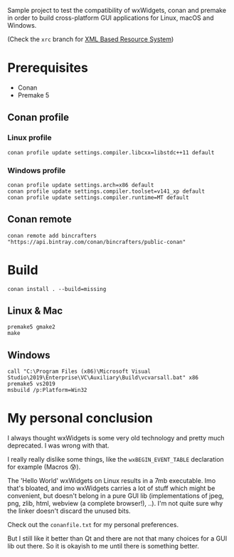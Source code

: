 Sample project to test the compatibility of wxWidgets, conan and premake
in order to build cross-platform GUI applications for Linux, macOS and Windows.

(Check the `xrc` branch for [XML Based Resource System](https://docs.wxwidgets.org/3.1/overview_xrc.html))

# Prerequisites

- Conan
- Premake 5

## Conan profile

### Linux profile

```
conan profile update settings.compiler.libcxx=libstdc++11 default
```

### Windows profile

```
conan profile update settings.arch=x86 default
conan profile update settings.compiler.toolset=v141_xp default
conan profile update settings.compiler.runtime=MT default
```

## Conan remote

```
conan remote add bincrafters "https://api.bintray.com/conan/bincrafters/public-conan"
```

# Build

```
conan install . --build=missing
```

## Linux & Mac

```
premake5 gmake2
make
```

## Windows

```
call "C:\Program Files (x86)\Microsoft Visual Studio\2019\Enterprise\VC\Auxiliary\Build\vcvarsall.bat" x86
premake5 vs2019
msbuild /p:Platform=Win32
```

# My personal conclusion

I always thought wxWidgets is some very old technology and pretty much deprecated.
I was wrong with that.

I really really dislike some things, like the `wxBEGIN_EVENT_TABLE` declaration for example (Macros :cold_sweat:).

The 'Hello World' wxWidgets on Linux results in a 7mb executable. Imo that's bloated, and imo wxWidgets carries
a lot of stuff which might be convenient, but doesn't belong in a pure GUI lib (implementations of jpeg, png, zlib, html, webview (a complete browser!), ..).
I'm not quite sure why the linker doesn't discard the unused bits.

Check out the `conanfile.txt` for my personal preferences.

But I still like it better than Qt and there are not that many choices for a GUI lib out there.
So it is okayish to me until there is something better.
